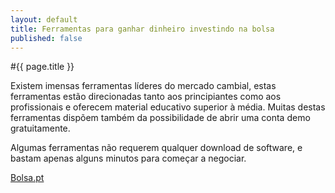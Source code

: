 ```yaml
---
layout: default
title: Ferramentas para ganhar dinheiro investindo na bolsa
published: false
---
```


#{{ page.title }}

Existem imensas ferramentas líderes do mercado cambial, estas ferramentas estão direcionadas tanto aos principiantes como aos profissionais e oferecem material educativo superior à média. Muitas destas ferramentas dispõem também da possibilidade de abrir uma conta demo gratuitamente.

Algumas ferramentas não requerem qualquer download de software, e bastam apenas alguns minutos para começar a negociar.

[Bolsa.pt](http://bolsa.pt)